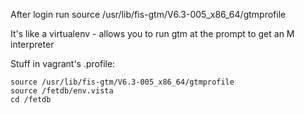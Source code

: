 After login run
    source /usr/lib/fis-gtm/V6.3-005_x86_64/gtmprofile

It's like a virtualenv - allows you to run gtm at the prompt to get an M interpreter

Stuff in vagrant's .profile:
```
source /usr/lib/fis-gtm/V6.3-005_x86_64/gtmprofile
source /fetdb/env.vista
cd /fetdb
```